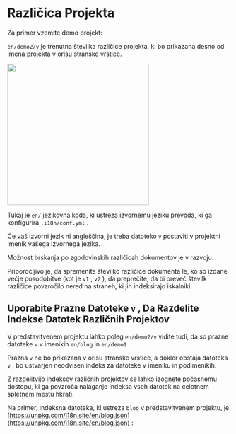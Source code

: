 # Različica Projekta

Za primer vzemite demo projekt:

`en/demo2/v` je trenutna številka različice projekta, ki bo prikazana desno od imena projekta v orisu stranske vrstice.

<img src="https://p.3ti.site/1721290486.avif" width="320px">

Tukaj je `en/` jezikovna koda, ki ustreza izvornemu jeziku prevoda, ki ga konfigurira `.i18n/conf.yml` .

Če vaš izvorni jezik ni angleščina, je treba datoteko `v` postaviti v projektni imenik vašega izvornega jezika.

Možnost brskanja po zgodovinskih različicah dokumentov je v razvoju.

Priporočljivo je, da spremenite številko različice dokumenta le, ko so izdane večje posodobitve (kot je `v1` , `v2` ), da preprečite, da bi preveč številk različice povzročilo nered na straneh, ki jih indeksirajo iskalniki.

## Uporabite Prazne Datoteke `v` , Da Razdelite Indekse Datotek Različnih Projektov

V predstavitvenem projektu lahko poleg `en/demo2/v` vidite tudi, da so prazne datoteke `v` v imenikih `en/blog` in `en/demo1` .

Prazna `v` ne bo prikazana v orisu stranske vrstice, a dokler obstaja datoteka `v` , bo ustvarjen neodvisen indeks za datoteke v imeniku in podimenikih.

Z razdelitvijo indeksov različnih projektov se lahko izognete počasnemu dostopu, ki ga povzroča nalaganje indeksa vseh datotek na celotnem spletnem mestu hkrati.

Na primer, indeksna datoteka, ki ustreza `blog` v predstavitvenem projektu, je [https://unpkg.com/i18n.site/en/blog.json](https://unpkg.com/i18n.site/en/blog.json) :
